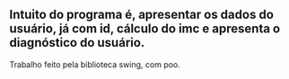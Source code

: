 ## Intuito do programa é, apresentar os dados do usuário, já com id, cálculo do imc e apresenta o diagnóstico do usuário.

Trabalho feito pela biblioteca swing, com poo.